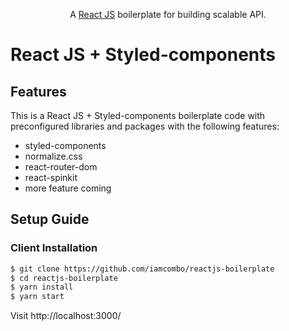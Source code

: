 
<p align="center">A <a href="https://reactjs.org/" target="_blank" rel="noopener noreferrer">React JS</a> boilerplate for building scalable API.</p>


<h1>React JS + Styled-components

## Features

This is a React JS + Styled-components boilerplate code with preconfigured libraries and packages with the following features:

- styled-components
- normalize.css
- react-router-dom
- react-spinkit
- more feature coming

## Setup Guide

### Client Installation
```bash
$ git clone https://github.com/iamcombo/reactjs-boilerplate
$ cd reactjs-boilerplate
$ yarn install
$ yarn start
````
Visit http://localhost:3000/
